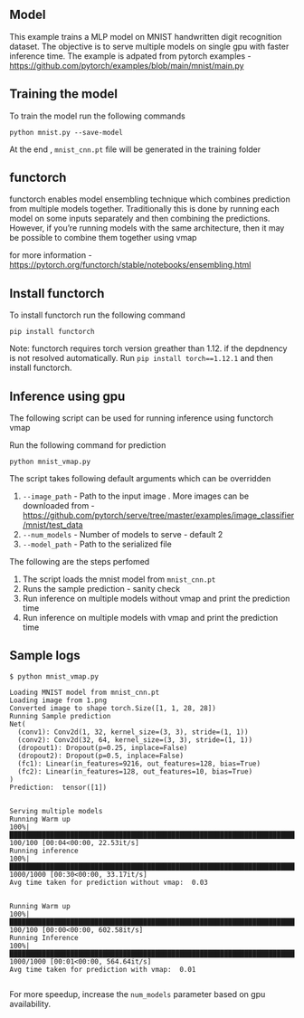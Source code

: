 ## Model
This example trains a MLP model on MNIST handwritten digit recognition dataset.
The objective is to serve multiple models on single gpu with faster inference time.
The example is adpated from pytorch examples - https://github.com/pytorch/examples/blob/main/mnist/main.py

## Training the model

To train the model run the following commands

```
python mnist.py --save-model
```

At the end , `mnist_cnn.pt` file will be generated in the training folder


## functorch

functorch enables model ensembling technique which combines prediction from multiple models together.
Traditionally this is done by running each model on some inputs separately and then combining the predictions. However, if you’re running models with the same architecture, then it may be possible to combine them together using vmap

for more information - https://pytorch.org/functorch/stable/notebooks/ensembling.html

## Install functorch

To install functorch run the following command

```
pip install functorch
```

Note: functorch requires torch version greather than 1.12. if the depdnency is not resolved automatically. 
Run `pip install torch==1.12.1` and then install functorch.


## Inference using gpu

The following script can be used for running inference using functorch vmap

Run the following command for prediction

```
python mnist_vmap.py
```

The script takes following default arguments which can be overridden

1. `--image_path` - Path to the input image . More images can be downloaded from -  https://github.com/pytorch/serve/tree/master/examples/image_classifier/mnist/test_data
2. `--num_models` - Number of models to serve - default 2
3. `--model_path` - Path to the serialized file


The following are the steps perfomed

1. The script loads the mnist model from `mnist_cnn.pt`
2. Runs the sample prediction - sanity check
3. Run inference on multiple models without vmap and print the prediction time
4. Run inference on multiple models with vmap and print the prediction time


## Sample logs


```
$ python mnist_vmap.py 

Loading MNIST model from mnist_cnn.pt
Loading image from 1.png
Converted image to shape torch.Size([1, 1, 28, 28])
Running Sample prediction
Net(
  (conv1): Conv2d(1, 32, kernel_size=(3, 3), stride=(1, 1))
  (conv2): Conv2d(32, 64, kernel_size=(3, 3), stride=(1, 1))
  (dropout1): Dropout(p=0.25, inplace=False)
  (dropout2): Dropout(p=0.5, inplace=False)
  (fc1): Linear(in_features=9216, out_features=128, bias=True)
  (fc2): Linear(in_features=128, out_features=10, bias=True)
)
Prediction:  tensor([1])


Serving multiple models
Running Warm up
100%|█████████████████████████████████████████████████████████████████████████████████████████████████████████████████████████████████████████████████████████████████████| 100/100 [00:04<00:00, 22.53it/s]
Running inference
100%|███████████████████████████████████████████████████████████████████████████████████████████████████████████████████████████████████████████████████████████████████| 1000/1000 [00:30<00:00, 33.17it/s]
Avg time taken for prediction without vmap:  0.03


Running Warm up
100%|████████████████████████████████████████████████████████████████████████████████████████████████████████████████████████████████████████████████████████████████████| 100/100 [00:00<00:00, 602.58it/s]
Running Inference
100%|██████████████████████████████████████████████████████████████████████████████████████████████████████████████████████████████████████████████████████████████████| 1000/1000 [00:01<00:00, 564.64it/s]
Avg time taken for prediction with vmap:  0.01


```

For more speedup, increase the `num_models` parameter based on gpu availability. 




